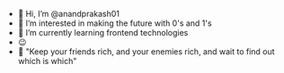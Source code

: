 - 👋 Hi, I’m @anandprakash01
- 👀 I’m interested in making the future with 0's and 1's
- 🌱 I’m currently learning frontend technologies
- 😉
- 👥 "Keep your friends rich, and your enemies rich, and wait to find out which is which"

<!---
anandprakash01/anandprakash01 is a ✨ special ✨ repository because its `README.md` (this file) appears on your GitHub profile.
You can click the Preview link to take a look at your changes.
--->

